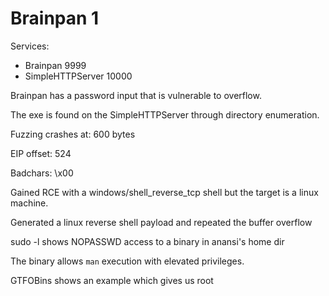 # Brainpan 1

Services:

- Brainpan 9999
- SimpleHTTPServer 10000

Brainpan has a password input that is vulnerable to overflow.

The exe is found on the SimpleHTTPServer through directory enumeration.

Fuzzing crashes at: 600 bytes

EIP offset: 524

Badchars: \x00

Gained RCE with a windows/shell_reverse_tcp shell but the target is a linux machine.

Generated a linux reverse shell payload and repeated the buffer overflow

sudo -l shows NOPASSWD access to a binary in anansi's home dir

The binary allows `man` execution with elevated privileges.

GTFOBins shows an example which gives us root
